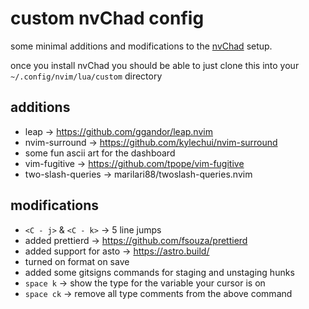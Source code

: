 # custom nvChad config

some minimal additions and modifications to the [nvChad](https://nvchad.com/)
setup.

once you install nvChad you should be able to just clone this into your
`~/.config/nvim/lua/custom` directory

## additions

- leap -> https://github.com/ggandor/leap.nvim
- nvim-surround -> https://github.com/kylechui/nvim-surround
- some fun ascii art for the dashboard
- vim-fugitive -> https://github.com/tpope/vim-fugitive
- two-slash-queries -> marilari88/twoslash-queries.nvim

## modifications

- `<C - j>` & `<C - k>` -> 5 line jumps
- added prettierd -> https://github.com/fsouza/prettierd
- added support for asto -> https://astro.build/
- turned on format on save
- added some gitsigns commands for staging and unstaging hunks
- `space k` -> show the type for the variable your cursor is on
- `space ck` -> remove all type comments from the above command
